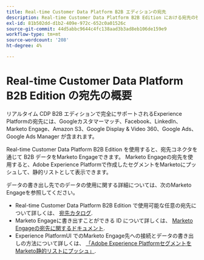 ```yaml
---
title: Real-time Customer Data Platform B2B エディションの宛先
description: Real-time Customer Data Platform B2B Edition における宛先の役割の概要です。
exl-id: 81b502dd-d1b2-409e-972c-652c0a01526c
source-git-commit: 44d5abbc9644c4fc138aad3b3ad8eb106de159e9
workflow-type: tm+mt
source-wordcount: '208'
ht-degree: 4%

---
```


# Real-time Customer Data Platform B2B Edition の宛先の概要

リアルタイム CDP B2B エディションで完全にサポートされるExperience Platformの宛先には、Googleカスタマーマッチ、Facebook、LinkedIn、Marketo Engage、Amazon S3、Google Display &amp; Video 360、Google Ads、Google Ads Manager が含まれます。

Real-time Customer Data Platform B2B Edition を使用すると、宛先コネクタを通じて B2B データをMarketo Engageできます。 Marketo Engageの宛先を使用すると、Adobe Experience Platformで作成したセグメントをMarketoにプッシュして、静的リストとして表示できます。

データの書き出し先でのデータの使用に関する詳細については、次のMarketo Engageを参照してください。

- Real-time Customer Data Platform B2B Edition で使用可能な任意の宛先について詳しくは、 [宛先カタログ](../../destinations/catalog/overview.md).
- Marketo Engageに書き出すことができる ID について詳しくは、 [Marketo Engageの宛先に関するドキュメント](../../destinations/catalog/adobe/marketo-engage.md).
- Experience PlatformUI でのMarketo Engage先への接続とデータの書き出しの方法について詳しくは、 [「Adobe Experience PlatformセグメントをMarketo静的リストにプッシュ」](https://experienceleague.adobe.com/docs/marketo/using/product-docs/core-marketo-concepts/smart-lists-and-static-lists/static-lists/push-an-adobe-experience-platform-segment-to-a-marketo-static-list.html?lang=en).

